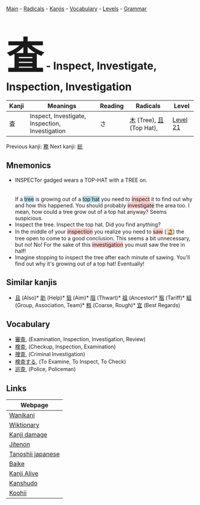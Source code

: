 <style> bigfont {font-size: 100px}</style>
[Main](../index.md) -
[Radicals](../radicals.md) -
[Kanjis](../kanjis.md) -
[Vocabulary](../vocabulary.md) -
[Levels](../levels.md) -
[Grammar](../grammar.md)
# <bigfont> 査</bigfont> - Inspect, Investigate, Inspection, Investigation 

| Kanji | Meanings | Reading | Radicals | Level |
| --- | --- | --- | --- | --- |
| 査 | Inspect, Investigate, Inspection, Investigation | さ | [木](../radicals/木.md) (Tree), [且](../radicals/且.md) (Top Hat),  | [Level 21](../levels/wk_level21.md) |

Previous kanji: [務](務.md) Next kanji: [総](総.md) 

## Mnemonics
 * INSPECTor gadged wears a TOP-HAT with a TREE on.<br><br><br>If a <span style="background-color:#ADD8E6"> tree</span> is growing out of a <span style="background-color:#ADD8E6"> top hat</span> you need to <span style="background-color:#ffcccb"> inspect</span> it to find out why and how this happened. You should probably <span style="background-color:#ffcccb"> investigate</span> the area too. I mean, how could a tree grow out of a top hat anyway? Seems suspicious.
* Inspect the tree. Inspect the top hat. Did you find anything?
* In the middle of your <span style="background-color:#ffcccb"> inspection</span> you realize you need to <span style="background-color:#ffcccb"> saw</span> (<span style="background-color:#fed8b1"> [さ](https://jisho.org/search/さ)</span>) the tree open to come to a good conclusion. This seems a bit unnecessary, but no! No! For the sake of this <span style="background-color:#ffcccb"> investigation</span> you must saw the tree in half!
* Imagine stopping to inspect the tree after each minute of sawing. You'll find out why it's growing out of a top hat! Eventually!


## Similar kanjis
 * [且](且.md) (Also)* [助](助.md) (Help)* [狙](狙.md) (Aim)* [阻](阻.md) (Thwart)* [祖](祖.md) (Ancestor)* [租](租.md) (Tariff)* [組](組.md) (Group, Association, Team)* [粗](粗.md) (Coarse, Rough)* [宜](宜.md) (Best Regards)


## Vocabulary
 * [審査](../vocabulary/査.md), (Examination, Inspection, Investigation, Review)
* [検査](../vocabulary/査.md), (Checkup, Inspection, Examination)
* [捜査](../vocabulary/査.md), (Criminal Investigation)
* [検査する](../vocabulary/査.md), (To Examine, To Inspect, To Check)
* [巡査](../vocabulary/査.md), (Police, Policeman)



## Links 

| Webpage |
| --- |
| [Wanikani          ](https://www.wanikani.com/kanji/査) |
| [Wiktionary        ](https://en.wiktionary.org/wiki/査) |
| [Kanji damage      ](http://www.kanjidamage.com/kanji/search?utf8=✓&q=査) |
| [Jitenon           ](https://jitenon.com/kanji/査) |
| [Tanoshii japanese ](https://www.tanoshiijapanese.com/dictionary/kanji.cfm?k=査) |
| [Baike             ](https://baike.baidu.com/item/査) |
| [Kanji Alive       ](https://app.kanjialive.com/査) |
| [Kanshudo          ](https://www.kanshudo.com/searchmn?q=査) |
| [Koohii            ](https://kanji.koohii.com/study/kanji/査) |
